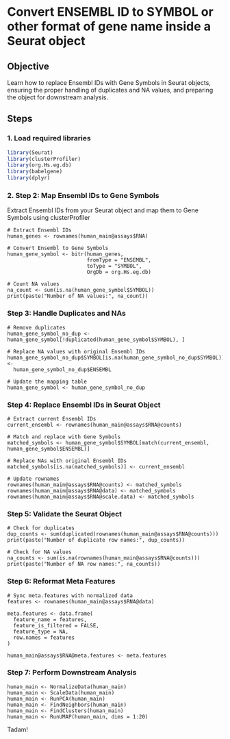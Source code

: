 # Convert ENSEMBL ID to SYMBOL or other format of gene name inside a Seurat object

## Objective
Learn how to replace Ensembl IDs with Gene Symbols in Seurat objects, ensuring the proper handling of duplicates and NA values, and preparing the object for downstream analysis.

## Steps

### 1. Load required libraries
``` r
library(Seurat)
library(clusterProfiler)
library(org.Hs.eg.db)
library(babelgene)
library(dplyr)
```


### 2. Step 2: Map Ensembl IDs to Gene Symbols

Extract Ensembl IDs from your Seurat object and map them to Gene Symbols using clusterProfiler

```
# Extract Ensembl IDs
human_genes <- rownames(human_main@assays$RNA)

# Convert Ensembl to Gene Symbols
human_gene_symbol <- bitr(human_genes, 
                          fromType = "ENSEMBL", 
                          toType = "SYMBOL", 
                          OrgDb = org.Hs.eg.db)

# Count NA values
na_count <- sum(is.na(human_gene_symbol$SYMBOL))
print(paste("Number of NA values:", na_count))

```
### Step 3: Handle Duplicates and NAs

```
# Remove duplicates
human_gene_symbol_no_dup <- human_gene_symbol[!duplicated(human_gene_symbol$SYMBOL), ]

# Replace NA values with original Ensembl IDs
human_gene_symbol_no_dup$SYMBOL[is.na(human_gene_symbol_no_dup$SYMBOL)] <- 
  human_gene_symbol_no_dup$ENSEMBL

# Update the mapping table
human_gene_symbol <- human_gene_symbol_no_dup
```
### Step 4: Replace Ensembl IDs in Seurat Object

```
# Extract current Ensembl IDs
current_ensembl <- rownames(human_main@assays$RNA@counts)

# Match and replace with Gene Symbols
matched_symbols <- human_gene_symbol$SYMBOL[match(current_ensembl, human_gene_symbol$ENSEMBL)]

# Replace NAs with original Ensembl IDs
matched_symbols[is.na(matched_symbols)] <- current_ensembl

# Update rownames
rownames(human_main@assays$RNA@counts) <- matched_symbols
rownames(human_main@assays$RNA@data) <- matched_symbols
rownames(human_main@assays$RNA@scale.data) <- matched_symbols

```

### Step 5: Validate the Seurat Object

```
# Check for duplicates
dup_counts <- sum(duplicated(rownames(human_main@assays$RNA@counts)))
print(paste("Number of duplicate row names:", dup_counts))

# Check for NA values
na_counts <- sum(is.na(rownames(human_main@assays$RNA@counts)))
print(paste("Number of NA row names:", na_counts))

```

### Step 6: Reformat Meta Features

```
# Sync meta.features with normalized data
features <- rownames(human_main@assays$RNA@data)

meta.features <- data.frame(
  feature_name = features,
  feature_is_filtered = FALSE,
  feature_type = NA,
  row.names = features
)

human_main@assays$RNA@meta.features <- meta.features
```
### Step 7: Perform Downstream Analysis

```
human_main <- NormalizeData(human_main)
human_main <- ScaleData(human_main)
human_main <- RunPCA(human_main)
human_main <- FindNeighbors(human_main)
human_main <- FindClusters(human_main)
human_main <- RunUMAP(human_main, dims = 1:20)
```

Tadam!


